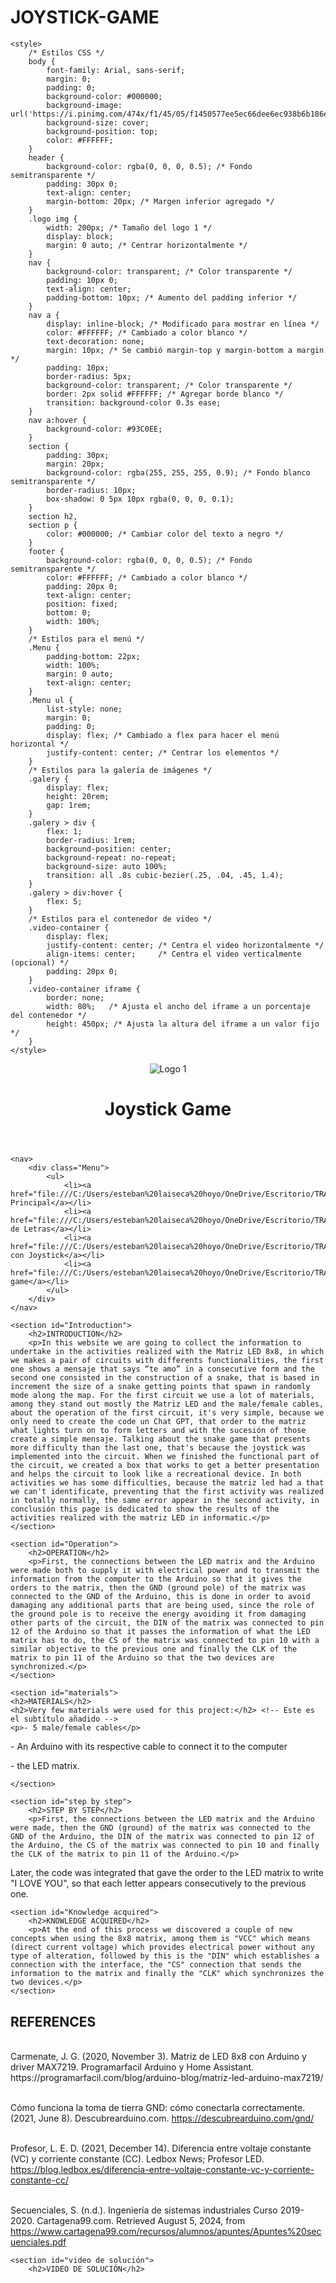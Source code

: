 # JOYSTICK-GAME

<!DOCTYPE html>
<html lang="es">
<head>
    <meta charset="UTF-8">
    <meta name="viewport" content="width=device-width, initial-scale=1.0">
    <title>Proyectos de Matriz LED</title>
    <!-- Agrega el ícono de la pestaña del navegador -->
    <link rel="icon" type="image/png" href="https://ideogram.ai/assets/progressive-image/balanced/response/7Clo_RpLTMSB0eSO0hzyAw">


    <style>
        /* Estilos CSS */
        body {
            font-family: Arial, sans-serif;
            margin: 0;
            padding: 0;
            background-color: #000000;
            background-image: url('https://i.pinimg.com/474x/f1/45/05/f1450577ee5ec66dee6ec938b6b186ee.jpg');
            background-size: cover;
            background-position: top;
            color: #FFFFFF;
        }
        header {
            background-color: rgba(0, 0, 0, 0.5); /* Fondo semitransparente */
            padding: 30px 0;
            text-align: center;
            margin-bottom: 20px; /* Margen inferior agregado */
        }
        .logo img {
            width: 200px; /* Tamaño del logo 1 */
            display: block;
            margin: 0 auto; /* Centrar horizontalmente */
        }
        nav {
            background-color: transparent; /* Color transparente */
            padding: 10px 0;
            text-align: center;
            padding-bottom: 10px; /* Aumento del padding inferior */
        }
        nav a {
            display: inline-block; /* Modificado para mostrar en línea */
            color: #FFFFFF; /* Cambiado a color blanco */
            text-decoration: none;
            margin: 10px; /* Se cambió margin-top y margin-bottom a margin */
            padding: 10px;
            border-radius: 5px;
            background-color: transparent; /* Color transparente */
            border: 2px solid #FFFFFF; /* Agregar borde blanco */
            transition: background-color 0.3s ease;
        }
        nav a:hover {
            background-color: #93C0EE;
        }
        section {
            padding: 30px;
            margin: 20px;
            background-color: rgba(255, 255, 255, 0.9); /* Fondo blanco semitransparente */
            border-radius: 10px;
            box-shadow: 0 5px 10px rgba(0, 0, 0, 0.1);
        }
        section h2,
        section p {
            color: #000000; /* Cambiar color del texto a negro */
        }
        footer {
            background-color: rgba(0, 0, 0, 0.5); /* Fondo semitransparente */
            color: #FFFFFF; /* Cambiado a color blanco */
            padding: 20px 0;
            text-align: center;
            position: fixed;
            bottom: 0;
            width: 100%;
        }
        /* Estilos para el menú */
        .Menu {
            padding-bottom: 22px;
            width: 100%;
            margin: 0 auto;
            text-align: center;
        }
        .Menu ul {
            list-style: none;
            margin: 0;
            padding: 0;
            display: flex; /* Cambiado a flex para hacer el menú horizontal */
            justify-content: center; /* Centrar los elementos */
        }
        /* Estilos para la galería de imágenes */
        .galery {
            display: flex;
            height: 20rem;
            gap: 1rem;
        }
        .galery > div {
            flex: 1;
            border-radius: 1rem;
            background-position: center;
            background-repeat: no-repeat;
            background-size: auto 100%;
            transition: all .8s cubic-bezier(.25, .04, .45, 1.4);
        }
        .galery > div:hover {
            flex: 5;
        }
        /* Estilos para el contenedor de video */
        .video-container {
            display: flex;
            justify-content: center; /* Centra el video horizontalmente */
            align-items: center;     /* Centra el video verticalmente (opcional) */
            padding: 20px 0;
        }
        .video-container iframe {
            border: none;
            width: 80%;   /* Ajusta el ancho del iframe a un porcentaje del contenedor */
            height: 450px; /* Ajusta la altura del iframe a un valor fijo */
        }
    </style>
</head>
<body>
    <header>
        <div class="logo">
            <img src="https://colegiodivinosalvadorcali.edu.co/images/fixed/ESCUDO%20OFICIAl.png" alt="Logo 1">
        </div>
        <h1>Joystick Game</h1>
    </header>

       
    <nav>
        <div class="Menu">
            <ul>
                <li><a href="file:///C:/Users/esteban%20laiseca%20hoyo/OneDrive/Escritorio/TRABAJO%20DE%20MATRIZ%20LED/MATRIZ%20LED%20PROYECTOS/PROYECTOS%20DE%20MATRIZ%20LED%20PAGINA%20PRINCIPAL.html">Página Principal</a></li>
                <li><a href="file:///C:/Users/esteban%20laiseca%20hoyo/OneDrive/Escritorio/TRABAJO%20DE%20MATRIZ%20LED/MATRIZ%20LED%20PROYECTOS/PANTALLA%20DE%20LETRAS.html">Pantalla de Letras</a></li>
                <li><a href="file:///C:/Users/esteban%20laiseca%20hoyo/OneDrive/Escritorio/TRABAJO%20DE%20MATRIZ%20LED/MATRIZ%20LED%20PROYECTOS/JUEGO%20DE%20JOYSTICK.html">Juego con Joystick</a></li>
                <li><a href="file:///C:/Users/esteban%20laiseca%20hoyo/OneDrive/Escritorio/TRABAJO%20DE%20MATRIZ%20LED/MATRIZ%20LED%20PROYECTOS/JOYSTICK%20GAME.html">joystick game</a></li>
            </ul>   
        </div>
    </nav>

    <section id="Introduction">
        <h2>INTRODUCTION</h2>
        <p>In this website we are going to collect the information to undertake in the activities realized with the Matriz LED 8x8, in which we makes a pair of circuits with differents functionalities, the first one shows a mensaje that says “te amo” in a consecutive form and the second one consisted in the construction of a snake, that is based in increment the size of a snake getting points that spawn in randomly mode along the map. For the first circuit we use a lot of materials, among they stand out mostly the Matriz LED and the male/female cables, about the operation of the first circuit, it's very simple, because we only need to create the code un Chat GPT, that order to the matriz what lights turn on to form letters and with the sucesión of those create a simple mensaje. Talking about the snake game that presents more difficulty than the last one, that's because the joystick was implemented into the circuit. When we finished the functional part of the circuit, we created a box that works to get a better presentation and helps the circuit to look like a recreational device. In both activities we has some difficulties, because the matriz led had a that we can't identificate, preventing that the first activity was realized in totally normally, the same error appear in the second activity, in conclusión this page is dedicated to show the results of the activities realized with the matriz LED in informatic.</p>
    </section>

    <section id="Operation">
        <h2>OPERATION</h2>
        <p>First, the connections between the LED matrix and the Arduino were made both to supply it with electrical power and to transmit the information from the computer to the Arduino so that it gives the orders to the matrix, then the GND (ground pole) of the matrix was connected to the GND of the Arduino, this is done in order to avoid damaging any additional parts that are being used, since the role of the ground pole is to receive the energy avoiding it from damaging other parts of the circuit, the DIN of the matrix was connected to pin 12 of the Arduino so that it passes the information of what the LED matrix has to do, the CS of the matrix was connected to pin 10 with a similar objective to the previous one and finally the CLK of the matrix to pin 11 of the Arduino so that the two devices are synchronized.</p>
    </section>

    <section id="materials">
    <h2>MATERIALS</h2>
    <h2>Very few materials were used for this project:</h2> <!-- Este es el subtítulo añadido -->
    <p>- 5 male/female cables</p>

<p>- An Arduino with its respective cable to connect it to the computer</p>

<p>- the LED matrix.</p> <!-- Etiqueta de texto añadida -->
</section>

    </section>

    <section id="step by step">
        <h2>STEP BY STEP</h2>
        <p>First, the connections between the LED matrix and the Arduino were made, then the GND (ground) of the matrix was connected to the GND of the Arduino, the DIN of the matrix was connected to pin 12 of the Arduino, the CS of the matrix was connected to pin 10 and finally the CLK of the matrix to pin 11 of the Arduino.</p>

<p>Later, the code was integrated that gave the order to the LED matrix to write "I LOVE YOU", so that each letter appears consecutively to the previous one.</p>
    </section>

    <section id="Knowledge acquired">
        <h2>KNOWLEDGE ACQUIRED</h2>
        <p>At the end of this process we discovered a couple of new concepts when using the 8x8 matrix, among them is "VCC" which means (direct current voltage) which provides electrical power without any type of alteration, followed by this is the "DIN" which establishes a connection with the interface, the "CS" connection that sends the information to the matrix and finally the "CLK" which synchronizes the two devices.</p>
    </section>

 <section id="References">
        <h2>REFERENCES</h2>
        <p> 
<br>Carmenate, J. G. (2020, November 3). Matriz de LED 8x8 con Arduino y driver MAX7219. Programarfacil Arduino y Home Assistant. https://programarfacil.com/blog/arduino-blog/matriz-led-arduino-max7219/</br>

<br>Cómo funciona la toma de tierra GND: cómo conectarla correctamente. (2021, June 8). Descubrearduino.com. https://descubrearduino.com/gnd/</br>

<br>Profesor, L. E. D. (2021, December 14). Diferencia entre voltaje constante (VC) y corriente constante (CC). Ledbox News; Profesor LED. https://blog.ledbox.es/diferencia-entre-voltaje-constante-vc-y-corriente-constante-cc/</br>

<br>Secuenciales, S. (n.d.). Ingeniería de sistemas industriales Curso 2019-2020. Cartagena99.com. Retrieved August 5, 2024, from https://www.cartagena99.com/recursos/alumnos/apuntes/Apuntes%20secuenciales.pdf</br></p>
    </section>

    <section id="video de solución">
        <h2>VIDEO DE SOLUCIÓN</h2>
     
<head>
    <meta charset="UTF-8">
    <meta name="viewport" content="width=device-width, initial-scale=1.0">
    <title>Video de YouTube</title>
</head>
<body>
    <div style="max-width: 605px; min-width: 325px;">
        <iframe width="560" height="315" src="" 
        title="YouTube video player" frameborder="0" allow="accelerometer; autoplay; 
        clipboard-write; encrypted-media; gyroscope; picture-in-picture" allowfullscreen></iframe>
    </div>
</body>

    <!-- Nueva sección de galería de imágenes -->
    <section class="galery">
        <div style="background-image: url('https://www.google.com/url?sa=i&url=https%3A%2F%2Felectronicacaribe.com%2Fproduct%2Fmodulo-matriz-led-8x8-max7219-para-arduino%2F&psig=AOvVaw1SBz-XuTREydK01FptvGPK&ust=1723644716280000&source=images&cd=vfe&opi=89978449&ved=0CBIQjRxqFwoTCOCxlIuT8ocDFQAAAAAdAAAAABAE');"></div>
        <div style="background-image: url('https://robotuno.com/wp-content/uploads/2022/05/esquema-Fritzing-snake-game_bb.webp');"></div>
        <div style="background-image: url('https://i.ytimg.com/vi/P9ZiFsZbwew/maxresdefault.jpg');"></div>
        <div style="background-image: url('');"></div>
        <div style="background-image: url('');"></div>
    </section>

    <footer>
        <p>&copy; 2024 - Combita y Laiseca - Matriz LED - C.D.S</p>
    </footer>
</body>
</html>
